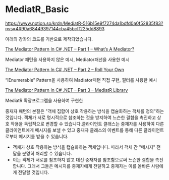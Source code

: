 ﻿# MediatR_Basic

https://www.notion.so/krdn/MediatR-516b15e9f7274da1bdfd0a0f52835f83?pvs=4#90a68449397144cba45bcff225dd8893

아래의 강좌의 코드를 기반으로 제작되었습니다.

[The Mediator Pattern In C# .NET – Part 1 – What’s A Mediator?](https://dotnetcoretutorials.com/the-mediator-pattern-in-net-core-part-1-whats-a-mediator/)

Mediator 패턴을 사용하지 않은 예시, Mediator패선을 사용한 예시

[The Mediator Pattern In C# .NET – Part 2 – Roll Your Own](https://dotnetcoretutorials.com/the-mediator-pattern-part-2-roll-your-own/)

“IEnumerable” Pattern을 사용하여 Madiator패턴 직접 구현, 필터를 사용한 예시

[The Mediator Pattern In C# .NET – Part 3 – MediatR Library](https://dotnetcoretutorials.com/the-mediator-pattern-part-3-mediatr-library/)

MediatR 확장프로그램을 사용하여 구현한 


중재자 패턴의 본질은 "객체 집합이 상호 작용하는 방식을 캡슐화하는 객체를 정의"하는 것입니다. 객체가 서로 명시적으로 참조하는 것을 방지하여 느슨한 결합을 촉진하고 상호 작용을 독립적으로 변경할 수 있습니다.클라이언트 클래스는 중재자를 사용하여 다른 클라이언트에게 메시지를 보낼 수 있고 중재자 클래스의 이벤트를 통해 다른 클라이언트로부터 메시지를 받을 수 있습니다.


- 객체가 상호 작용하는 방식을 캡슐화하는 객체입니다. 따라서 객체 간 "메시지" 전달을 분명히 처리할 수 있습니다.
- 이는 객체가 서로를 참조하지 않고 대신 중재자를 참조함으로써 느슨한 결합을 촉진합니다. 그래서 그들은 메시지를 중재자에게 전달하고 중재자는 이를 올바른 사람에게 전달할 것입니다.




